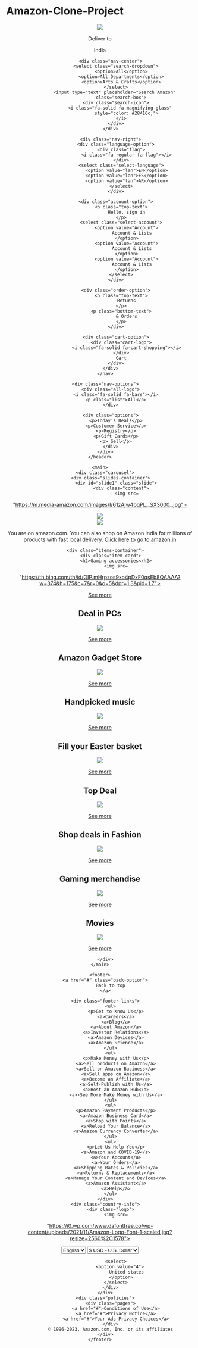 # Amazon-Clone-Project
<!DOCTYPE html>
<html lang="en">

<head>
    <meta charset="UTF-8">
    <meta name="viewport" content=
"width=device-width, initial-scale=1.0">
    <link rel="stylesheet" href="style.css">
    <!-- Font Awesome CDN -->
    <link rel="stylesheet" href=
"https://cdnjs.cloudflare.com/ajax/libs/font-awesome/6.5.1/css/all.min.css" integrity=
"sha512-DTOQO9RWCH3ppGqcWaEA1BIZOC6xxalwEsw9c2QQeAIftl+Vegovlnee1c9QX4TctnWMn13TZye+giMm8e2LwA=="
        crossorigin="anonymous" referrerpolicy="no-referrer" />
    <title>Amazon Clone</title>
</head>

<body>
    <header>
        <nav>
            <div class="nav-left">
                <div class="nav-logo">
                    <img src=
"https://i0.wp.com/www.dafontfree.co/wp-content/uploads/2021/11/Amazon-Logo-Font-1-scaled.jpg?resize=2560%2C1578">
                </div>
                <div class="location">
                    <p class="top-text">Deliver to</p>
                    <div class="location-icon">
                        <i class="fa-solid fa-location-dot"></i>
                        <p class="bottom-text">India</p>
                    </div>
                </div>
            </div>

            <div class="nav-center">
                <select class="search-dropdown">
                    <option>All</option>
                    <option>All Departments</option>
                    <option>Arts & Crafts</option>
                </select>
                <input type="text" placeholder="Search Amazon" 
                    class="search-box">
                <div class="search-icon">
                    <i class="fa-solid fa-magnifying-glass" 
                        style="color: #28416c;">
                    </i>
                </div>
            </div>

            <div class="nav-right">
                <div class="language-option">
                    <div class="flag">
                        <i class="fa-regular fa-flag"></i>
                    </div>
                    <select class="select-language">
                        <option value="lan">EN</option>
                        <option value="lan">ES</option>
                        <option value="lan">AR</option>
                    </select>
                </div>

                <div class="account-option">
                    <p class="top-text">
                        Hello, sign in
                    </p>
                    <select class="select-account">
                        <option value="Account">
                            Account & Lists
                        </option>
                        <option value="Account">
                            Account & Lists
                        </option>
                        <option value="Account">
                            Account & Lists
                        </option>
                    </select>
                </div>

                <div class="order-option">
                    <p class="top-text">
                        Returns
                    </p>
                    <p class="bottom-text">
                        & Orders
                    </p>
                </div>

                <div class="cart-option">
                    <div class="cart-logo">
                        <i class="fa-solid fa-cart-shopping"></i>
                    </div>
                    Cart
                </div>
            </div>
        </nav>

        <div class="nav-options">
            <div class="all-logo">
                <i class="fa-solid fa-bars"></i>
                <p class="list">All</p>
            </div>

            <div class="options">
                <p>Today's Deals</p>
                <p>Customer Service</p>
                <p>Registry</p>
                <p>Gift Cards</p>
                <p> Sell</p>
            </div>
        </div>
    </header>

    <main>
        <div class="carousel">
            <div class="slides-container">
                <div id="slide1" class="slide">
                    <div class="content">
                        <img src=
"https://m.media-amazon.com/images/I/61zAjw4bqPL._SX3000_.jpg">
                    </div>
                    <a href="#slide3" class="prev arrow">
                        <i class="fa-solid fa-chevron-left" 
                            style="color: #ffffff;">
                        </i>
                    </a>
                    <a href="#slide2" class="next arrow">
                        <i class="fa-solid fa-chevron-right" 
                            style="color: #ffffff;">
                        </i>
                    </a>
                </div>
                <div id="slide2" class="slide">
                    <div class="content">
                        <img src=
"https://images-eu.ssl-images-amazon.com/images/G/31/img22/march/brands/GW/Under_1499_Tallhero_3000x1200._CB561212093_.jpg">
                    </div>
                    <div class="arrows"></div>
                    <a href="#slide1" class="prev arrow">
                        <i class="fa-solid fa-chevron-left" 
                            style="color: #ffffff;">
                        </i>
                    </a>
                    <a href="#slide3" class="next arrow">
                        <i class="fa-solid fa-chevron-right" 
                            style="color: #ffffff;">
                        </i>
                    </a>
                </div>
                <div id="slide3" class="slide">
                    <div class="content">
                        <img src=
"https://m.media-amazon.com/images/I/71Ie3JXGfVL._SX3000_.jpg">
                    </div>
                    <div class="arrows"></div>
                    <a href="#slide2" class="prev arrow">
                        <i class="fa-solid fa-chevron-left" 
                            style="color: #ffffff;">
                        </i>
                    </a>
                    <a href="#slide1" class="next arrow">
                        <i class="fa-solid fa-chevron-right" 
                            style="color: #ffffff;">
                        </i>
                    </a>
                </div>
            </div>
            <div class="text">
                <p>
                    You are on amazon.com. You can also shop 
                    on Amazon India for millions of products 
                    with fast local delivery. 
                    <a href="#"> 
                        Click here to go to amazon.in
                    </a>
                </p>
            </div>
        </div>

        <div class="items-container">
            <div class="item-card">
                <h2>Gaming accessories</h2>
                <img src=
"https://th.bing.com/th/id/OIP.mHrpzos9xo4pDxF0qsEb8QAAAA?w=374&h=175&c=7&r=0&o=5&dpr=1.3&pid=1.7">
                <p>
                    <a href="#">See more</a>
                </p>
            </div>
            <div class="item-card">
                <h2>Deal in PCs</h2>
                <img src=
"https://images-na.ssl-images-amazon.com/images/G/01/AmazonExports/Events/2023/EBF23/Fuji_Desktop_Single_image_EBF_1x_v1._SY304_CB573698005_.jpg">
                <p>
                    <a href="#">See more</a>
                </p>
            </div>
            <div class="item-card">
                <h2>Amazon Gadget Store</h2>
                <img src=
"https://th.bing.com/th/id/OIP.bIGquh448SYk452aqnHn6QAAAA?w=274&h=180&c=7&r=0&o=5&dpr=1.3&pid=1.7">
                <p>
                    <a href="#">See more</a>
                </p>
            </div>
            <div class="item-card">
                <h2>Handpicked music</h2>
                <img src=
"https://cdn.gearnews.com/wp-content/uploads/2023/01/cr-01-1536x848.jpg">
                <p>
                    <a href="#">See more</a>
                </p>
            </div>
            <div class="item-card">
                <h2>Fill your Easter basket</h2>
                <img src=
"https://th.bing.com/th/id/OIP._Kv7xIHUfVn45jm9VVxtFwHaE8?rs=1&pid=ImgDetMain">
                <p>
                    <a href="#">See more</a>
                </p>
            </div>
            <div class="item-card">
                <h2>Top Deal</h2>
                <img src=
"https://media.allure.com/photos/58f77989f39db96647dbce31/master/pass/edsfaves-041017-lede.jpg">
                <p>
                    <a href="#">See more</a>
                </p>
            </div>
            <div class="item-card">
                <h2>Shop deals in Fashion</h2>
                <img src=
"https://th.bing.com/th/id/OIP.NAzI6q1rrkLsr2kNO7ZMIgHaJc?rs=1&pid=ImgDetMain">
                <p>
                    <a href="#">See more</a>
                </p>
            </div>
            <div class="item-card">
                <h2>Gaming merchandise</h2>
                <img src=
"https://th.bing.com/th/id/OIP.3lOpkfdIx8GieLGleegkcwHaDt?w=435&h=174&c=7&r=0&o=5&dpr=1.3&pid=1.7">
                <p>
                    <a href="#">See more</a>
                </p>
            </div>
            <div class="item-card">
                <h2>Movies</h2>
                <img src=
"https://www.georgiasbdc.org/wp-content/uploads/2022/06/Film-Class.jpg">
                <p>
                    <a href="#">See more</a>
                </p>
            </div>

        </div>
    </main>

    <footer>
        <a href="#" class="back-option">
            Back to top
        </a>

        <div class="footer-links">
            <ul>
                <p>Get to Know Us</p>
                <a>Careers</a>
                <a>Blog</a>
                <a>About Amazon</a>
                <a>Investor Relations</a>
                <a>Amazon Devices</a>
                <a>Amazon Science</a>
            </ul>
            <ul>
                <p>Make Money with Us</p>
                <a>Sell products on Amazon</a>
                <a>Sell on Amazon Business</a>
                <a>Sell apps on Amazon</a>
                <a>Become an Affiliate</a>
                <a>Self-Publish with Us</a>
                <a>Host an Amazon Hub</a>
                <a>›See More Make Money with Us</a>
            </ul>
            <ul>
                <p>Amazon Payment Products</p>
                <a>Amazon Business Card</a>
                <a>Shop with Points</a>
                <a>Reload Your Balance</a>
                <a>Amazon Currency Converter</a>
            </ul>
            <ul>
                <p>Let Us Help You</p>
                <a>Amazon and COVID-19</a>
                <a>Your Account</a>
                <a>Your Orders</a>
                <a>Shipping Rates & Policies</a>
                <a>Returns & Replacements</a>
                <a>Manage Your Content and Devices</a>
                <a>Amazon Assistant</a>
                <a>Help</a>
            </ul>
        </div>
        <div class="country-info">
            <div class="logo">
                <img src=
"https://i0.wp.com/www.dafontfree.co/wp-content/uploads/2021/11/Amazon-Logo-Font-1-scaled.jpg?resize=2560%2C1578">
            </div>
            <div class="options">
                <select>
                    <option value="En">
                        English
                    </option>
                </select>
                <select>
                    <option value="1">
                        $ USD - U.S. Dollar
                    </option>
                </select>

                <select>
                    <option value="4"> 
                        United states
                    </option>
                </select>
            </div>
        </div>
        <div class="policies">
            <div class="pages">
                <a href="#">Conditions of Use</a>
                <a href="#">Privacy Notice</a>
                <a href="#">Your Ads Privacy Choices</a>
            </div>
            © 1996-2023, Amazon.com, Inc. or its affiliates
        </div>
    </footer>
</body>

</html>

